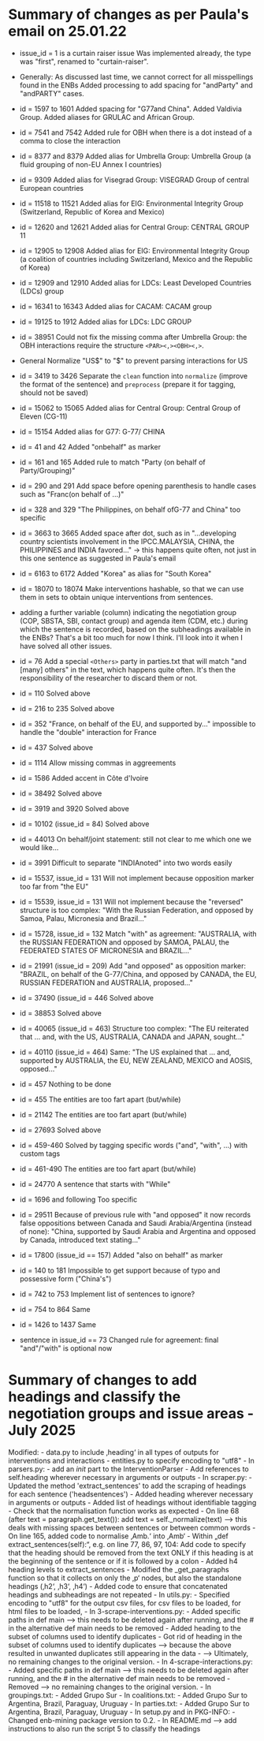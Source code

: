# Summary of changes as per Paula's email on 25.01.22

- issue_id = 1 is a curtain raiser issue
  Was implemented already, the type was "first", renamed to "curtain-raiser".

- Generally: As discussed last time, we cannot correct for all misspellings found in the ENBs
  Added processing to add spacing for "andParty" and "andPARTY" cases.

- id = 1597 to 1601
  Added spacing for "G77and China".
  Added Valdivia Group.
  Added aliases for GRULAC and African Group.

- id = 7541 and 7542
  Added rule for OBH when there is a dot instead of a comma to close the interaction

- id = 8377 and 8379
  Added alias for Umbrella Group: Umbrella Group (a fluid grouping of non-EU Annex I countries)

- id = 9309
  Added alias for Visegrad Group: VISEGRAD Group of central European countries

- id = 11518 to 11521
  Added alias for EIG: Environmental Integrity Group (Switzerland, Republic of Korea and Mexico)

- id = 12620 and 12621
  Added alias for Central Group: CENTRAL GROUP 11

- id = 12905 to 12908
  Added alias for EIG: Environmental Integrity Group (a coalition of countries including Switzerland, Mexico and the Republic of Korea)

- id = 12909 and 12910
  Added alias for LDCs: Least Developed Countries (LDCs) group

- id = 16341 to 16343
  Added alias for CACAM: CACAM group

- id = 19125 to 1912
  Added alias for LDCs: LDC GROUP

- id = 38951
  Could not fix the missing comma after Umbrella Group: the OBH interactions require the structure `<PAR><,><OBH><,>`.

- General
  Normalize "US$" to "$" to prevent parsing interactions for US

- id = 3419 to 3426
  Separate the `clean` function into `normalize` (improve the format of the sentence) and `preprocess` (prepare it for tagging, should not be saved)

- id = 15062 to 15065
  Added alias for Central Group: Central Group of Eleven (CG-11)

- id = 15154
  Added alias for G77: G-77/ CHINA

- id = 41 and 42
  Added "onbehalf" as marker

- id = 161 and 165
  Added rule to match "Party (on behalf of Party/Grouping)"

- id = 290 and 291
  Add space before opening parenthesis to handle cases such as "Franc(on behalf of ...)"

- id = 328 and 329
  "The Philippines, on behalf ofG-77 and China" too specific

- id = 3663 to 3665
  Added space after dot, such as in "...developing country scientists involvement in the IPCC.MALAYSIA, CHINA, the PHILIPPINES and INDIA favored..." -> this happens quite often, not just in this one sentence as suggested in Paula's email

- id = 6163 to 6172
  Added "Korea" as alias for "South Korea"

- id = 18070 to 18074
  Make interventions hashable, so that we can use them in sets to obtain unique interventions from sentences.

- adding a further variable (column) indicating the negotiation group (COP, SBSTA, SBI, contact group) and agenda item (CDM, etc.) during which the sentence is recorded, based on the subheadings available in the ENBs?
  That's a bit too much for now I think. I'll look into it when I have solved all other issues.

- id = 76
  Add a special `<Others>` party in parties.txt that will match "and [many] others" in the text, which happens quite often. It's then the responsibility of the researcher to discard them or not.

- id = 110
  Solved above

- id = 216 to 235
  Solved above

- id = 352
  "France, on behalf of the EU, and supported by..." impossible to handle the "double" interaction for France

- id = 437
  Solved above

- id = 1114
  Allow missing commas in aggreements

- id = 1586
  Added accent in Côte d'Ivoire

- id = 38492
  Solved above

- id = 3919 and 3920
  Solved above

- id = 10102 (issue_id = 84)
  Solved above

- id = 44013
  On behalf/joint statement: still not clear to me which one we would like...

- id = 3991
  Difficult to separate "INDIAnoted" into two words easily

- id = 15537, issue_id = 131
  Will not implement because opposition marker too far from "the EU"

- id = 15539, issue_id = 131
  Will not implement because the "reversed" structure is too complex: "With the Russian Federation, and opposed by Samoa, Palau, Micronesia and Brazil..."

- id = 15728, issue_id = 132
  Match "with" as agreement: "AUSTRALIA, with the RUSSIAN FEDERATION and opposed by SAMOA, PALAU, the FEDERATED STATES OF MICRONESIA and BRAZIL..."

- id = 21991 (issue_id = 209)
  Add "and opposed" as opposition marker: "BRAZIL, on behalf of the G-77/China, and opposed by CANADA, the EU, RUSSIAN FEDERATION and AUSTRALIA, proposed..."

- id = 37490 (issue_id = 446
  Solved above

- id = 38853
  Solved above

- id = 40065 (issue_id = 463)
  Structure too complex: "The EU reiterated that ... and, with the US, AUSTRALIA, CANADA and JAPAN, sought..."

- id = 40110 (issue_id = 464)
  Same: "The US explained that ... and, supported by AUSTRALIA, the EU, NEW ZEALAND, MEXICO and AOSIS, opposed..."

- id = 457
  Nothing to be done

- id = 455
  The entities are too fart apart (but/while)

- id = 21142
  The entities are too fart apart (but/while)

- id = 27693
  Solved above

- id = 459-460
  Solved by tagging specific words ("and", "with", ...) with custom tags

- id = 461-490
  The entities are too fart apart (but/while)

- id = 24770
  A sentence that starts with "While"

- id = 1696 and following
  Too specific

- id = 29511
  Because of previous rule with "and opposed" it now records false oppositions between Canada and Saudi Arabia/Argentina (instead of none): "China, supported by Saudi Arabia and Argentina and opposed by Canada, introduced text stating..."

- id = 17800 (issue_id == 157)
  Added "also on behalf" as marker

- id = 140 to 181
  Impossible to get support because of typo and possessive form ("China's")

- id = 742 to 753
  Implement list of sentences to ignore?

- id = 754 to 864
  Same

- id = 1426 to 1437
  Same

- sentence in issue_id == 73
  Changed rule for agreement: final "and"/"with" is optional now
  
  
# Summary of changes to add headings and classify the negotiation groups and issue areas - July 2025

Modified:
    - data.py to include ‚heading‘ in all types of outputs for interventions and interactions
    - entities.py to specify encoding to "utf8"
    - In parsers.py: 
        - add an _init_ part to the InterventionParser
        - Add references to self.heading wherever necessary in arguments or outputs
    - In scraper.py:
        - Updated the method 'extract_sentences' to add the scraping of headings for each sentence ('headsentences')
        - Added heading wherever necessary in arguments or outputs
        - Added list of headings without identifiable tagging
        - Check that the normalisation function works as expected
        - On line 68 (after text = paragraph.get_text()): add text = self._normalize(text) —> this deals with missing spaces between sentences or between common words
        - On line 165, added code to normalise ‚Amb.‘ into ‚Amb‘
        - Within „def extract_sentences(self):“, e.g. on line 77, 86, 97, 104: Add code to specify that the heading should be removed from the text ONLY if this heading is at the beginning of the sentence or if it is followed by a colon 
        - Added h4 heading levels to extract_sentences
        - Modified the _get_paragraphs function so that it collects on only the ‚p‘ nodes, but also the standalone headings (‚h2‘, ‚h3‘, ‚h4‘)
        - Added code to ensure that concatenated headings and subheadings are not repeated
    - In utils.py:
        - Specified encoding to "utf8" for the output csv files, for csv files to be loaded, for html files to be loaded, 
    - In 3-scrape-interventions.py:
        - Added specific paths in def main —> this needs to be deleted again after running, and the # in the alternative def main needs to be removed
        - Added heading to the subset of columns used to identify duplicates
        - Got rid of heading in the subset of columns used to identify duplicates —> because the above resulted in unwanted duplicates still appearing in the data
        - —> Ultimately, no remaining changes to the original version.
    - In 4-scrape-interactions.py:
        - Added specific paths in def main —> this needs to be deleted again after running, and the # in the alternative def main needs to be removed
        - Removed —> no remaining changes to the original version.
    - In groupings.txt: 
        - Added Grupo Sur
    - In coalitions.txt:
        - Added Grupo Sur to Argentina, Brazil, Paraguay, Uruguay
    - In parties.txt:
        - Added Grupo Sur to Argentina, Brazil, Paraguay, Uruguay
    - In setup.py and in PKG-INFO: 
        - Changed enb-mining package version to 0.2.
    - In README.md —> add instructions to also run the script 5 to classify the headings
